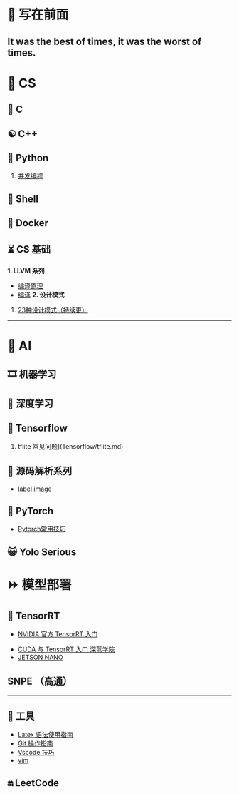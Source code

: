 # 📔 写在前面

It was the best of times, it was the worst of times.
---
#  🍵 CS  
## 📌 C
## ☯ C++
## 🐍 Python
1. [并发编程](Python/python-concurrent.md)
## 🐾 Shell
## 🐋 Docker
## ⏳ CS 基础
**1. LLVM 系列**
- [编译原理](CS/Compilers.md)
- [编译](CS/LLVM/LLVM_Compile.md)
**2. 设计模式**
1. [23种设计模式（持续更）](DataStruct/Builder.md)
---
# 🚀 AI
## 🎞 机器学习
## 💐 深度学习
## 📨 Tensorflow
1. tflite 常见问题](Tensorflow/tflite.md)
## 🐶 源码解析系列
- [label image](Tensorflow/LableImage.md)
## 🍕 PyTorch
- [Pytorch常用技巧](Pytorch/Pytorch.md)
## 😺 **Yolo Serious**
# ⏩ 模型部署
## 🔋 TensorRT
- [NVIDIA 官方 TensorRT 入门 ](CUDA/NVIDIA_TENSORRT.md)
* [CUDA 与 TensorRT 入门 深蓝学院](CUDA/CUDA_SL.md)
* [JETSON NANO](JETSON/AI_ON_JETSON_NANO.md)
## SNPE （高通）
---
## 🔨 工具
* [Latex 语法使用指南](ToolBox/LaTex使用指南)
* [Git 操作指南](ToolBox/Git%E6%93%8D%E4%BD%9C%E6%8C%87%E5%8D%97.md)
* [Vscode 技巧](ToolBox/vscode.md)
* [vim](ToolBox/vim.md)
## 🔛 LeetCode